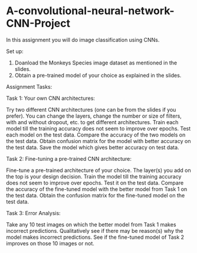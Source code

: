 # A-convolutional-neural-network-CNN-Project

In this assignment you will do image classification using CNNs.

Set up:

1. Doanload the Monkeys Species image dataset as mentioned in the slides.
2. Obtain a pre-trained model of your choice as explained in the slides.

Assignment Tasks:

Task 1: Your own CNN architectures:

Try two different CNN architectures (one can be from the slides if you prefer). You can change the layers, change the number or size of filters, with and without dropout, etc. to get different architectures.
Train each model till the training accuracy does not seem to improve over epochs. Test each model on the test data.
Compare the accuracy of the two models on the test data. Obtain confusion matrix for the model with better accuracy on the test data.
Save the model which gives better accuracy on test data.

Task 2: Fine-tuning a pre-trained CNN architecture:

Fine-tune a pre-trained architecture of your choice. The layer(s) you add on the top is your design decision.
Train the model till the training accuracy does not seem to improve over epochs. Test it on the test data.
Compare the accuracy of the fine-tuned model with the better model from Task 1 on the test data. Obtain the confusion matrix for the fine-tuned model on the test data.

Task 3: Error Analysis:

Take any 10 test images on which the better model from Task 1 makes incorrect predictions.
Qualitatively see if there may be reason(s) why the model makes incorrect predictions.
See if the fine-tuned model of Task 2 improves on those 10 images or not.
